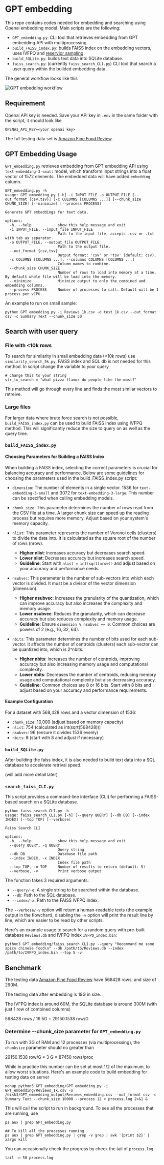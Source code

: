 # GPT embedding

This repo contains codes needed for embedding and searching using Openai embedding model. Main scripts are the following:
 - `GPT_embedding.py`: CLI tool that retrieves embedding from GPT embedding API with multiprocessing.
 - `build_FAISS_index.py`: builds FAISS index on the embedding vectors, uses IVFPQ and [reservior sampling](https://gist.github.com/mdouze/92c5bafcf2b91356cf5e799e3889a0e9).
 - `build_SQLite.py`: builds text data into SQLite database.
 - `faiss_search.py`: (currently `faiss_search_CLI.py`) CLI tool that search a user query within the builded embedding data.

The general workflow looks like this

![GPT embedding workflow](FAISS_embedding_search.png)


## Requirement

Openai API key is needed. Save your API key in `.env` in the same folder with the script, it should look like
```
OPENAI_API_KEY=<your openai key>
```
The full testing data set is [Amazon Fine Food Review](https://www.kaggle.com/datasets/snap/amazon-fine-food-reviews).

## GPT Embedding Usage
`GPT_embedding.py` retrieves embedding from GPT embedding API using `text-embedding-3-small` model, which transform input strings into a float vector of 1572 elements. The embedded data will have added `embedding` column. 

```
GPT_embedding.py -h
usage: GPT_embedding.py [-h] -i INPUT_FILE -o OUTPUT_FILE [--out_format {csv,tsv}] [-c COLUMNS [COLUMNS ...]] [--chunk_size CHUNK_SIZE] [--minimize] [--process PROCESS]

Generate GPT embeddings for text data.

options:
  -h, --help            show this help message and exit
  -i INPUT_FILE, --input_file INPUT_FILE
                        Path to the input file, accepts .csv or .txt with tab as separator.
  -o OUTPUT_FILE, --output_file OUTPUT_FILE
                        Path to the output file.
  --out_format {csv,tsv}
                        Output format: 'csv' or 'tsv' (default: csv).
  -c COLUMNS [COLUMNS ...], --columns COLUMNS [COLUMNS ...]
                        Column names to combine.
  --chunk_size CHUNK_SIZE
                        Number of rows to load into memory at a time. By default whole file will be load into the memory.
  --minimize            Minimize output to only the combined and embedding columns.
  --process PROCESS     Number of processes to call. Default will be 1 process per vCPU.
```
An example to run on small sample:
```
python GPT_embedding.py -i Reviews_1k.csv -o test_1k.csv --out_format csv -c Summary Text --chunk_size 50
```


## Search with user query

### File with <10k rows
To search for similarity in small embedding data (<10k rows) use `similarity_search_5k.py`, FAISS index and SQL db is not needed for this method. In script change the variable to your query
```
# Change this to your string
str_to_search = "what pizza flavor do people like the most?"
```

This method will go through every line and finds the most similar vectors to retreive.

### Large files
For larger data where brute force search is not possible, `build_FAISS_index.py` can be used to build FAISS index using IVFPQ method. This will significantly reduce the size to query on as well as the query time.

### `build_FAISS_index.py`

#### Choosing Parameters for Building a FAISS Index
When building a FAISS index, selecting the correct parameters is crucial for balancing accuracy and performance. Below are some guidelines for choosing the parameters used in the build_FAISS_index.py script:

- `dimension`: The number of elements in a single vector. 1536 for `text-embedding-3-small` and 3072 for `text-embedding-3-large`. This number can be specified when calling embedding models.
- `chunk_size`: This parameter determines the number of rows read from the CSV file at a time. A larger chunk size can speed up the reading process but requires more memory. Adjust based on your system's memory capacity.

- `nlist`: This parameter represents the number of Voronoi cells (clusters) to divide the data into. It is calculated as the square root of the number of rows (nrow).
  - **Higher nlist**: Increases accuracy but decreases search speed.
  - **Lower nlist**: Decreases accuracy but increases search speed.
  - **Guideline**: Start with `nlist = int(sqrt(nrow))` and adjust based on your accuracy and performance needs.
- `nsubvec`: This parameter is the number of sub-vectors into which each vector is divided. It must be a divisor of the vector dimension (dimension).
  - **Higher nsubvec**: Increases the granularity of the quantization, which can improve accuracy but also increases the complexity and memory usage.
  - **Lower nsubvec**: Reduces the granularity, which can decrease accuracy but also reduces complexity and memory usage.
  - **Guideline**: Ensure `dimension % nsubvec == 0`. Common choices are powers of 2 (e.g., 16, 32, 64).
- `nbits`: This parameter determines the number of bits used for each sub-vector. It affects the number of centroids (clusters) each sub-vector can be quantized into, which is 2^nbits.
  - **Higher nbits**: Increases the number of centroids, improving accuracy but also increasing memory usage and computational complexity.
  - **Lower nbits**: Decreases the number of centroids, reducing memory usage and computational complexity but also decreasing accuracy.
  - **Guideline**: Common choices are 8 or 16 bits. Start with 8 bits and adjust based on your accuracy and performance requirements.

#### Example Configuration
For a dataset with 568,428 rows and a vector dimension of 1536:

- `chunk_size`: 10,000 (adjust based on memory capacity)
- `nlist`: 754 (calculated as int(sqrt(568428)))
- `nsubvec`: 96 (ensure it divides 1536 evenly)
- `nbits`: 8 (start with 8 and adjust if necessary)

### `build_SQLite.py`
After building the faiss index, it is also needed to build text data into a SQL database to accelerate retrival speed.

(will add more detail later)

### `search_faiss_CLI.py`
This script provides a command-line interface (CLI) for performing a FAISS-based search on a SQLite database. 
```
python faiss_search_CLI.py -h
usage: faiss_search_CLI.py [-h] [--query QUERY] [--db DB] [--index INDEX] [--top TOP] [--verbose]

Faiss Search CLI

options:
  -h, --help            show this help message and exit
  --query QUERY, -q QUERY
                        Query string
  --db DB               Database file path
  --index INDEX, -x INDEX
                        Index file path
  --top TOP, -n TOP     Number of results to return (default: 5)
  --verbose, -v         Print verbose output
```

The function takes 3 required arguments:
- `--query/-q`: A single string to be searched within the database.
- `--db`: Path to the SQL database.
- `--index/-x`: Path to the FAISS IVFPQ index.

The `--verbose/-v` option will return a human-readable texts (the example output in the flowchart), disabling the `-v` option will print the result line by line, which are easier to be read by other scripts.


Here's an example usage to search for a random query with pre-built database `Reviews.db` and IVFPQ index `IVFPQ_index.bin`:
```
python3 GPT_embedding/faiss_search_CLI.py --query "Recommand me some spicy chinese food\n" --db /path/to/Reviews.db --index /path/to/IVFPQ_index.bin --top 5 -v
```


## Benchmark
The testing data [Amazon Fine Food Review](https://www.kaggle.com/datasets/snap/amazon-fine-food-reviews) have 568428 rows, and size of 290M.

The testing data after embedding is 19G in size.

The IVFPQ index is around 60M, the SQLite database is around 300M (with just 1 row of combined columns)

568428 rows / 19.5G = 29150.1538 row/G

### Determine --chunk_size parameter for `GPT_embedding.py`

To run with 3G of RAM and 12 processes (via multiprocessing), the `chunksize` parameter should no greater than

29150.1538 row/G * 3 G = 87450 rows/proc

While in practice this number can be set at most 1/2 of the maximum, to allow worst situations. Here's an example code to build embedding for testing data on server
```
nohup python3 GPT_embedding/GPT_embedding.py -i GPT_embedding/Reviews_1k.csv -o /disk3/GPT_embedding_output/Reviews_embedding.csv --out_format csv -c Summary Text --chunk_size 10000 --process 12 > process.log 2>&1 &
```
This will call the script to run in background. To see all the processes that are running, use
```
ps aux | grep GPT_embedding.py

## To kill all the processes running
ps aux | grep GPT_embedding.py | grep -v grep | awk '{print $2}' | xargs kill
```

You can occasionally check the progress by check the tail of `process.log`
```
tail -n 50 process.log
```






